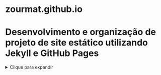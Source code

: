 # zourmat.github.io

# Desenvolvimento e organização de projeto de site estático utilizando Jekyll e GitHub Pages
<details> 
    <summary>Clique para expandir</summary>
    
    O Jekyll é um gerador de sites estáticos que usa arquivos de texto simples, como Markdown e HTML, para criar um site completo. Aqui está um resumo de como os arquivos funcionam no repositório com Jekyll:

    Estrutura do Repositório Jekyll

    Arquivo _config.yml:

    Este arquivo de configuração contém as configurações principais do seu site, como o título, o tema, plugins, etc.

    Pasta _includes:

    Contém arquivos que podem ser incluídos em outros arquivos usando a sintaxe Liquid.

    Pasta _layouts:

    Contém templates que definem a estrutura de suas páginas. Você pode usar esses layouts para criar páginas consistentes.

    Pasta _posts:

    Contém os posts do blog, geralmente escritos em Markdown. Cada post é compilado em uma página HTML.

    Pasta _data:

    Contém dados estáticos que podem ser usados em seus templates, como configurações de menu ou informações de contato.

    Pasta _sass:

    Contém arquivos de estilo CSS pré-processados (Sass) que são compilados em CSS.

    Pasta _site:

    Esta pasta é gerada automaticamente pelo Jekyll quando você compila seu site. Ela contém todos os arquivos HTML, CSS e JavaScript que compõem seu site estático.

    Processo de Compilação

    Editar Arquivos:

    Faça suas alterações nos arquivos Markdown, HTML, Sass, etc.

    Compilar o Site:

    Execute o comando jekyll build no terminal para compilar seus arquivos e gerar a pasta _site.

    Servir o Site Localmente:

    Execute o comando jekyll serve para iniciar um servidor local e visualizar seu site em http://localhost:4000.

    Enviar para o GitHub Pages:

    Envie seu repositório para o GitHub e seu site será hospedado automaticamente em https://seuusuario.github.io/seu-repositorio.

    Exemplo de Estrutura de Arquivos:

        seu-repositorio/
        ├── _config.yml
        ├── _includes/
        ├── _layouts/
        ├── _posts/
        ├── _data/
        ├── _sass/
        ├── _site/
        ├── index.html
        └── about.md

    No Jekyll, a pasta _posts é usada principalmente para armazenar postagens de blog, que geralmente são arquivos Markdown (.md) ou HTML (.html) com um cabeçalho YAML. Esses arquivos são automaticamente processados e listados em páginas de índice de blog ou arquivos.

    Organização de Arquivos no Jekyll

    Aqui estão algumas práticas comuns para organizar diferentes tipos de conteúdo no Jekyll:

    Pasta _posts:

    Coloque arquivos de postagens de blog aqui, como 2024-12-15-nome-do-post.md. Cada arquivo de postagem deve começar com um cabeçalho YAML.

        ---
        layout: post
        title: "Meu Post"
        date: 2024-12-15 10:00:00 +0000
        categories: categoria1 categoria2
        ---
        Conteúdo do post aqui...

    Páginas de Conteúdo:

    Para arquivos .html ou .md que não são postagens de blog, você pode colocá-los na raiz do repositório ou em outras pastas personalizadas. Por exemplo, about.html ou projetos/index.md.

    Incluindo Arquivos no index.html:

    Para incluir arquivos específicos no index.html, você pode usar o Liquid, a linguagem de template do Jekyll. Por exemplo, para incluir todos os posts em uma página index.html, você pode usar:

    exemplo.html
    ---
    layout: default
    ---

    <h1>Posts Recentes</h1>
    <ul>
    {% for post in site.posts %}
    <li>
        <a href="{{ post.url }}">{{ post.title }}</a>
        <p>{{ post.excerpt }}</p>
    </li>
    {% endfor %}
    </ul>

    Incluindo Conteúdo com _includes:

    Use a pasta _includes para fragmentos de código que você deseja incluir em várias páginas. Por exemplo, crie _includes/header.html e inclua-o em outras páginas com {% include header.html %}.

    Exemplo de Organização

        seu-repositorio/
        ├── _config.yml
        ├── _includes/
        │   └── header.html
        ├── _layouts/
        │   └── default.html
        ├── _posts/
        │   └── 2024-12-15-nome-do-post.md
        ├── about.html
        ├── index.html
        └── projetos/
            └── index.md
</details>    